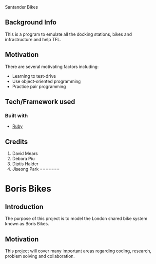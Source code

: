 Santander Bikes

## Background Info

This is a program to emulate all the docking stations, bikes and infrastructure and help TFL.

## Motivation

There are several motivating factors including:

- Learning to test-drive
- Use object-oriented programming
- Practice pair programming

## Tech/Framework used

### Built with

* [Ruby](https://www.ruby-lang.org/en/)


## Credits

1. David Mears
2. Debora Piu
3. Diptis Halder
4. Jiseong Park
=======
# Boris Bikes

## Introduction

The purpose of this project is to model the London shared bike system known as Boris Bikes.

## Motivation
This project will cover many important areas regarding coding, research, problem solving and collaboration. 